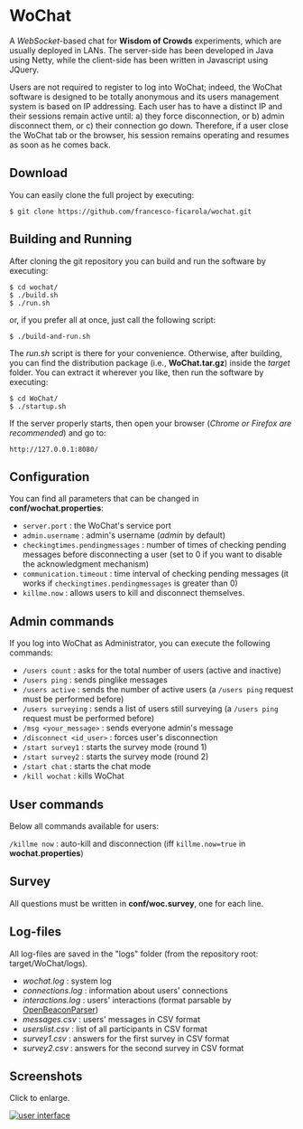 WoChat
======

A *WebSocket*-based chat for **Wisdom of Crowds** experiments, which are usually deployed in LANs. The server-side has been developed in Java using Netty, while the client-side has been written in Javascript using JQuery.

Users are not required to register to log into WoChat; indeed, the WoChat software is designed to be totally anonymous and its users management system is based on IP addressing. Each user has to have a distinct IP and their sessions remain active until: a) they force disconnection, or b) admin disconnect them, or c) their connection go down. Therefore, if a user close the WoChat tab or the browser, his session remains operating and resumes as soon as he comes back.

Download
--------

You can easily clone the full project by executing:

    $ git clone https://github.com/francesco-ficarola/wochat.git

Building and Running
--------------------

After cloning the git repository you can build and run the software by executing:

    $ cd wochat/
    $ ./build.sh
    $ ./run.sh

or, if you prefer all at once, just call the following script:

    $ ./build-and-run.sh
   
The *run.sh* script is there for your convenience. Otherwise, after building, you can find the distribution package (i.e., **WoChat.tar.gz**) inside the *target* folder. You can extract it wherever you like, then run the software by executing:

    $ cd WoChat/
    $ ./startup.sh

If the server properly starts, then open your browser (*Chrome or Firefox are recommended*) and go to:

    http://127.0.0.1:8080/

Configuration
-------------

You can find all parameters that can be changed in **conf/wochat.properties**:

* ```server.port``` : the WoChat's service port
* ```admin.username``` : admin's username (*admin* by default)
* ```checkingtimes.pendingmessages``` : number of times of checking pending messages before disconnecting a user (set to 0 if you want to disable the acknowledgment mechanism)
* ```communication.timeout``` : time interval of checking pending messages (it works if ```checkingtimes.pendingmessages``` is greater than 0)
* ```killme.now``` : allows users to kill and disconnect themselves.

Admin commands
--------------

If you log into WoChat as Administrator, you can execute the following commands:

* ```/users count``` : asks for the total number of users (active and inactive)
* ```/users ping``` : sends pinglike messages
* ```/users active``` : sends the number of active users (a ```/users ping``` request must be performed before)
* ```/users surveying``` : sends a list of users still surveying (a ```/users ping``` request must be performed before)
* ```/msg <your_message>``` : sends everyone admin's message
* ```/disconnect <id_user>``` : forces user's disconnection
* ```/start survey1``` : starts the survey mode (round 1)
* ```/start survey2``` : starts the survey mode (round 2)
* ```/start chat``` : starts the chat mode
* ```/kill wochat``` : kills WoChat

User commands
-------------

Below all commands available for users:

```/killme now``` : auto-kill and disconnection (iff ```killme.now=true``` in **wochat.properties**)

Survey
------

All questions must be written in **conf/woc.survey**, one for each line.

Log-files
---------

All log-files are saved in the "logs" folder (from the repository root: target/WoChat/logs).

* *wochat.log* : system log
* *connections.log* : information about users' connections
* *interactions.log* : users' interactions (format parsable by [OpenBeaconParser](https://github.com/francesco-ficarola/OpenBeaconParser))
* *messages.csv* : users' messages in CSV format
* *userslist.csv* : list of all participants in CSV format
* *survey1.csv* : answers for the first survey in CSV format
* *survey2.csv* : answers for the second survey in CSV format

Screenshots
-----------

Click to enlarge.

[![user interface](img/screenshot-th.png)](img/screenshot.png)